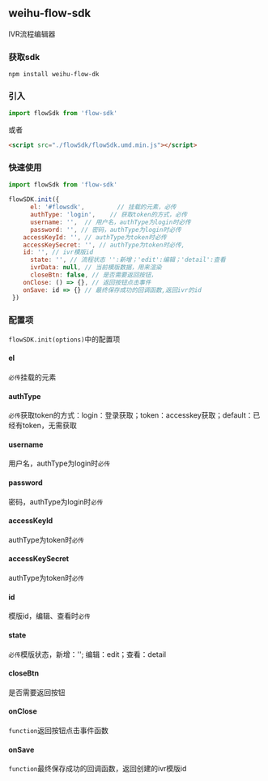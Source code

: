 ## weihu-flow-sdk
IVR流程编辑器
### 获取sdk
```
npm install weihu-flow-dk
```
### 引入
```js
import flowSdk from 'flow-sdk'
```
或者
```html
<script src="./flowSdk/flowSdk.umd.min.js"></script>
```
### 快速使用
```js
import flowSdk from 'flow-sdk'

flowSDK.init({
      el: '#flowsdk',         // 挂载的元素，必传
      authType: 'login',    // 获取token的方式，必传
      username: '',  // 用户名，authType为login时必传
      password: '', // 密码，authType为login时必传
	accessKeyId: '', // authType为token时必传
	accessKeySecret: '', // authType为token时必传,
	id: '', // ivr模版id
      state: '', // 流程状态 '':新增；'edit':编辑；'detail':查看
      ivrData: null, // 当前模版数据，用来渲染
      closeBtn: false, // 是否需要返回按钮，
	onClose: () => {}, // 返回按钮点击事件
	onSave: id => {} // 最终保存成功的回调函数,返回ivr的id
 })
```
### 配置项
`flowSDK.init(options)`中的配置项
#### el
`必传`挂载的元素
#### authType
`必传`获取token的方式：login：登录获取；token：accesskey获取；default：已经有token，无需获取
#### username
用户名，authType为login时`必传`
#### password
密码，authType为login时`必传`
#### accessKeyId
authType为token时`必传`
#### accessKeySecret
authType为token时`必传`
#### id
模版id，编辑、查看时`必传`
#### state
`必传`模版状态，新增：''; 编辑：edit；查看：detail
#### closeBtn
是否需要返回按钮
#### onClose
`function`返回按钮点击事件函数
#### onSave
`function`最终保存成功的回调函数，返回创建的ivr模版id